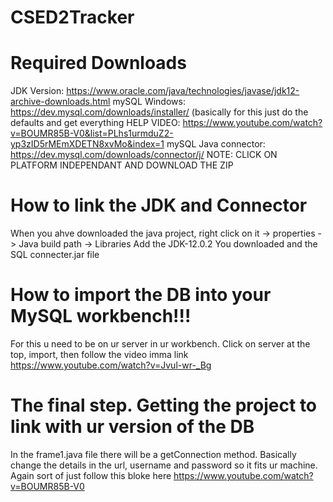 # CSED2Tracker


# Required Downloads

JDK Version: https://www.oracle.com/java/technologies/javase/jdk12-archive-downloads.html
mySQL Windows: https://dev.mysql.com/downloads/installer/
(basically for this just do the defaults and get everything
        HELP VIDEO: https://www.youtube.com/watch?v=BOUMR85B-V0&list=PLhs1urmduZ2-yp3zID5rMEmXDETN8xvMo&index=1
mySQL Java connector: https://dev.mysql.com/downloads/connector/j/
NOTE: CLICK ON PLATFORM INDEPENDANT AND DOWNLOAD THE ZIP

# How to link the JDK and Connector
When you ahve downloaded the java project, right click on it -> properties -> Java build path -> Libraries
Add the JDK-12.0.2 You downloaded and the SQL connecter.jar file 

# How to import the DB into your MySQL workbench!!!
For this u need to be on ur server in ur workbench. Click on server at the top, import, then follow the video imma link
https://www.youtube.com/watch?v=Jvul-wr-_Bg


# The final step. Getting the project to link with ur version of the DB
In the frame1.java file there will be a getConnection method. Basically change the details in the url, username and password so it fits ur machine. Again sort of just follow this bloke here
https://www.youtube.com/watch?v=BOUMR85B-V0
